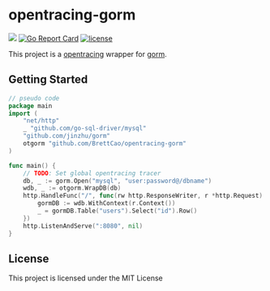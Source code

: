# opentracing-gorm
<p align="left">
<a href="https://hits.seeyoufarm.com"/><img src="https://hits.seeyoufarm.com/api/count/incr/badge.svg?url=https%3A%2F%2Fgithub.com%2FBrettCao%2Fopentracing-gorm"/></a>
<a href="https://goreportcard.com/report/github.com/BrettCao/opentracing-gorm"><img src="https://goreportcard.com/badge/github.com/BrettCao/opentracing-gorm" alt="Go Report Card" /></a> 
<a href="/LICENSE"><img src="https://img.shields.io/badge/license-MIT-GREEN.svg" alt="license" /></a>
</p>

This project is a [opentracing](http://opentracing.io/) wrapper for [gorm](https://github.com/jinzhu/gorm).

## Getting Started
```go
// pseudo code
package main
import (
	"net/http"
	_ "github.com/go-sql-driver/mysql"
	"github.com/jinzhu/gorm"
	otgorm "github.com/BrettCao/opentracing-gorm"
)

func main() {
	// TODO: Set global opentracing tracer
	db, _ := gorm.Open("mysql", "user:password@/dbname")
	wdb, _ := otgorm.WrapDB(db)
	http.HandleFunc("/", func(rw http.ResponseWriter, r *http.Request) {
		gormDB := wdb.WithContext(r.Context())
		_ = gormDB.Table("users").Select("id").Row()
	})
	http.ListenAndServe(":8080", nil)
}
```
 
## License
This project is licensed under the MIT License
